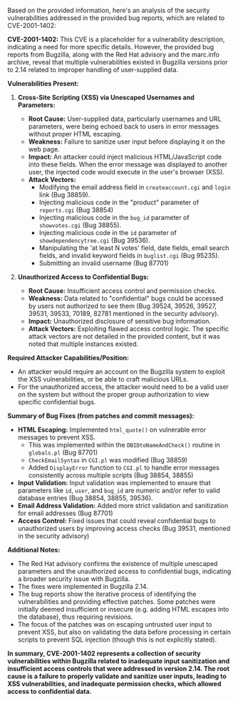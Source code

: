 Based on the provided information, here's an analysis of the security vulnerabilities addressed in the provided bug reports, which are related to CVE-2001-1402:

**CVE-2001-1402:** This CVE is a placeholder for a vulnerability description, indicating a need for more specific details. However, the provided bug reports from Bugzilla, along with the Red Hat advisory and the marc.info archive, reveal that multiple vulnerabilities existed in Bugzilla versions prior to 2.14 related to improper handling of user-supplied data.

**Vulnerabilities Present:**

1.  **Cross-Site Scripting (XSS) via Unescaped Usernames and Parameters:**
    *   **Root Cause:**  User-supplied data, particularly usernames and URL parameters, were being echoed back to users in error messages without proper HTML escaping.
    *   **Weakness:** Failure to sanitize user input before displaying it on the web page.
    *   **Impact:**  An attacker could inject malicious HTML/JavaScript code into these fields. When the error message was displayed to another user, the injected code would execute in the user's browser (XSS).
    *   **Attack Vectors:**
        *   Modifying the email address field in `createaccount.cgi` and `login` link (Bug 38859).
        *   Injecting malicious code in the "product" parameter of `reports.cgi` (Bug 38854)
        *   Injecting malicious code in the `bug_id` parameter of `showvotes.cgi` (Bug 38855).
        *   Injecting malicious code in the `id` parameter of `showdependencytree.cgi` (Bug 39536).
        *   Manipulating the 'at least N votes' field, date fields, email search fields, and invalid keyword fields in `buglist.cgi` (Bug 95235).
        *   Submitting an invalid username (Bug 87701)

2.  **Unauthorized Access to Confidential Bugs:**
    *   **Root Cause:** Insufficient access control and permission checks.
    *   **Weakness:** Data related to "confidential" bugs could be accessed by users not authorized to see them (Bug 39524, 39526, 39527, 39531, 39533, 70189, 82781 mentioned in the security advisory).
    *   **Impact:** Unauthorized disclosure of sensitive bug information.
    *   **Attack Vectors:**  Exploiting flawed access control logic. The specific attack vectors are not detailed in the provided content, but it was noted that multiple instances existed.

**Required Attacker Capabilities/Position:**

*   An attacker would require an account on the Bugzilla system to exploit the XSS vulnerabilities, or be able to craft malicious URLs.
*   For the unauthorized access, the attacker would need to be a valid user on the system but without the proper group authorization to view specific confidential bugs.

**Summary of Bug Fixes (from patches and commit messages):**

*   **HTML Escaping:** Implemented `html_quote()` on vulnerable error messages to prevent XSS.
    *   This was implemented within the `DBIDtoNameAndCheck()` routine in `globals.pl` (Bug 87701)
    *   `CheckEmailSyntax` in `CGI.pl` was modified (Bug 38859)
    *   Added `DisplayError` function to `CGI.pl` to handle error messages consistently across multiple scripts (Bug 38854, 38855)
*   **Input Validation:** Input validation was implemented to ensure that parameters like `id`, `user`, and `bug_id` are numeric and/or refer to valid database entries (Bug 38854, 38855, 39536).
*   **Email Address Validation:** Added more strict validation and sanitization for email addresses (Bug 87701)
*   **Access Control:** Fixed issues that could reveal confidential bugs to unauthorized users by improving access checks (Bug 39531, mentioned in the security advisory)

**Additional Notes:**

*   The Red Hat advisory confirms the existence of multiple unescaped parameters and the unauthorized access to confidential bugs, indicating a broader security issue with Bugzilla.
*   The fixes were implemented in Bugzilla 2.14.
*   The bug reports show the iterative process of identifying the vulnerabilities and providing effective patches. Some patches were initially deemed insufficient or insecure (e.g. adding HTML escapes into the database), thus requiring revisions.
*   The focus of the patches was on escaping untrusted user input to prevent XSS, but also on validating the data before processing in certain scripts to prevent SQL injection (though this is not explicitly stated).

**In summary, CVE-2001-1402 represents a collection of security vulnerabilities within Bugzilla related to inadequate input sanitization and insufficient access controls that were addressed in version 2.14. The root cause is a failure to properly validate and sanitize user inputs, leading to XSS vulnerabilities, and inadequate permission checks, which allowed access to confidential data.**